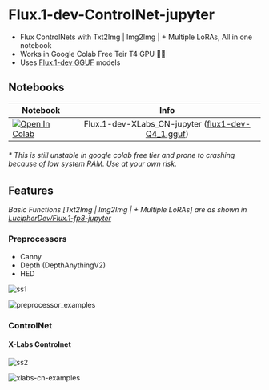 # Flux.1-dev-ControlNet-jupyter

- Flux ControlNets with Txt2Img | Img2Img | + Multiple LoRAs, All in one notebook
- Works in Google Colab Free Teir T4 GPU 🥳🥳
- Uses [Flux.1-dev GGUF](https://huggingface.co/city96/FLUX.1-dev-gguf) models

## Notebooks

| Notebook  | Info |
| ------------- |:-------------:|
| [![Open In Colab](https://colab.research.google.com/assets/colab-badge.svg)](https://colab.research.google.com/github/LucipherDev/Flux.1-dev-ControlNet-jupyter/blob/main/Flux.1-dev-XLabs_CN-jupyter.ipynb)      | Flux.1-dev-XLabs_CN-jupyter ([flux1-dev-Q4_1.gguf](https://huggingface.co/city96/FLUX.1-dev-gguf/blob/main/flux1-dev-Q4_1.gguf)) |

###### * *This is still unstable in google colab free tier and prone to crashing because of low system RAM. Use at your own risk.*

## Features

*Basic Functions [Txt2Img | Img2Img | + Multiple LoRAs] are as shown in [LucipherDev/Flux.1-fp8-jupyter](https://github.com/LucipherDev/Flux.1-fp8-jupyter)*

### Preprocessors

- Canny
- Depth (DepthAnythingV2)
- HED

![ss1](https://github.com/user-attachments/assets/4cec4bb8-f89a-4e7f-b3f6-935c6b2f21b8)

![preprocessor_examples](https://github.com/user-attachments/assets/8ef1063c-0267-4002-8b3d-d14cebefca03)

### ControlNet

#### X-Labs Controlnet

![ss2](https://github.com/user-attachments/assets/3f71dd12-94a7-40e7-9ea9-ac632cfb1cf5)

![xlabs-cn-examples](https://github.com/user-attachments/assets/b7e1108e-9367-4ee3-b568-015a244d8a36)

